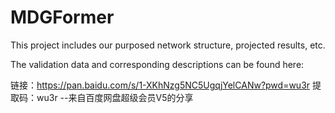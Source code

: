 # MDGFormer
This project includes our purposed network structure, projected results, etc.

The validation data and corresponding descriptions can be found here:

链接：https://pan.baidu.com/s/1-XKhNzg5NC5UgqjYelCANw?pwd=wu3r 
提取码：wu3r 
--来自百度网盘超级会员V5的分享
